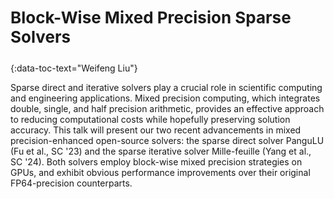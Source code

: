 <h3 id="liu" style="text-align: left;font-size:26px !important;">Block-Wise Mixed Precision Sparse Solvers</h3>
{:data-toc-text="Weifeng Liu"}

Sparse direct and iterative solvers play a crucial role in scientific computing
and engineering applications. Mixed precision computing, which integrates 
double, single, and half precision arithmetic, provides an effective approach 
to reducing computational costs while hopefully preserving solution accuracy. 
This talk will present our two recent advancements in mixed precision-enhanced 
open-source solvers: the sparse direct solver PanguLU (Fu et al., SC '23) and 
the sparse iterative solver Mille-feuille (Yang et al., SC '24). Both solvers 
employ block-wise mixed precision strategies on GPUs, and exhibit obvious 
performance improvements over their original FP64-precision counterparts.
